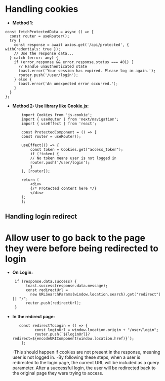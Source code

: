 # Handling cookies

- **Method 1**:

```
const fetchProtectedData = async () => {
  const router = useRouter();
  try {
    const response = await axios.get('/api/protected', { withCredentials: true });
    // Use the response data...
  } catch (error: any) {
    if (error.response && error.response.status === 401) {
      // Handle unauthenticated state
      toast.error('Your session has expired. Please log in again.');
      router.push('/user/login');
    } else {
      toast.error('An unexpected error occurred.');
    }
  }
};

```

- **Method 2:**
  **Use library like Cookie.js:**

  ```
      import Cookies from 'js-cookie';
      import { useRouter } from 'next/navigation';
      import { useEffect } from 'react';

      const ProtectedComponent = () => {
      const router = useRouter();

      useEffect(() => {
          const token = Cookies.get("access_token");
          if (!token) {
          // No token means user is not logged in
          router.push('/user/login');
          }
      }, [router]);

      return (
          <div>
          {/* Protected content here */}
          </div>
      );
      };

  ```

##

## Handling login redirect

# Allow user to go back to the page they were before being redirected to login

- **On Login:**
  ```
   if (response.data.success) {
        toast.success(response.data.message);
        const redirectUrl =
          new URLSearchParams(window.location.search).get("redirect") || "/";
        router.push(redirectUrl);
   }
  ```

- **In the redirect page:**
  ```
     const redirectToLogin = () => {
            const loginUrl = window.location.origin + "/user/login";
            router.push(`${loginUrl}?redirect=${encodeURIComponent(window.location.href)}`);
      };
  ```

  -This should happen if cookies are not present in the response, meaning user is not logged in.
  -By following these steps, when a user is redirected to the login page, the current URL will be included as a query parameter. After a successful login, the user will be redirected back to the original page they were trying to access.
